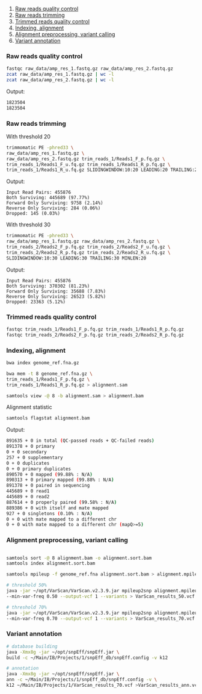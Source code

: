 
1. [Raw reads quality control](#raw-reads-quality-control)
2. [Raw reads trimming](#raw-reads-trimming)
3. [Trimmed reads quality control](#trimmed-reads-quality-control)
4. [Indexing, alignment](#indexing-alignment)
5. [Alignment preprocessing, variant calling](#alignment-preprocessing-variant-calling)
6. [Variant annotation](#variant-annotation)

### Raw reads quality control

```bash
fastqc raw_data/amp_res_1.fastq.gz raw_data/amp_res_2.fastq.gz
zcat raw_data/amp_res_1.fastq.gz | wc -l
zcat raw_data/amp_res_2.fastq.gz | wc -l
```

Output:
```bash
1823504
1823504
```

### Raw reads trimming

With threshold 20

```bash
trimmomatic PE -phred33 \
raw_data/amp_res_1.fastq.gz \
raw_data/amp_res_2.fastq.gz trim_reads_1/Reads1_F_p.fq.gz \
trim_reads_1/Reads1_F_u.fq.gz trim_reads_1/Reads1_R_p.fq.gz \
trim_reads_1/Reads1_R_u.fq.gz SLIDINGWINDOW:10:20 LEADING:20 TRAILING:20 MINLEN:20
```

Output:
```
Input Read Pairs: 455876
Both Surviving: 445689 (97.77%)
Forward Only Surviving: 9758 (2.14%)
Reverse Only Surviving: 284 (0.06%)
Dropped: 145 (0.03%)
```

With threshold 30

```bash
trimmomatic PE -phred33 \
raw_data/amp_res_1.fastq.gz raw_data/amp_res_2.fastq.gz \
trim_reads_2/Reads2_F_p.fq.gz trim_reads_2/Reads2_F_u.fq.gz \
trim_reads_2/Reads2_R_p.fq.gz trim_reads_2/Reads2_R_u.fq.gz \
SLIDINGWINDOW:10:30 LEADING:30 TRAILING:30 MINLEN:20
```

Output:

```
Input Read Pairs: 455876
Both Surviving: 370302 (81.23%)
Forward Only Surviving: 35688 (7.83%)
Reverse Only Surviving: 26523 (5.82%)
Dropped: 23363 (5.12%)
```

### Trimmed reads quality control

```bash
fastqc trim_reads_1/Reads1_F_p.fq.gz trim_reads_1/Reads1_R_p.fq.gz
fastqc trim_reads_2/Reads2_F_p.fq.gz trim_reads_2/Reads2_R_p.fq.gz
```

### Indexing, alignment

```bash
bwa index genome_ref.fna.gz

bwa mem -t 8 genome_ref.fna.gz \
trim_reads_1/Reads1_F_p.fq.gz \
trim_reads_1/Reads1_R_p.fq.gz > alignment.sam

samtools view -@ 8 -b alignment.sam > alignment.bam
```

Alignment statistic

```bash
samtools flagstat alignment.bam
```
Output:

```bash
891635 + 0 in total (QC-passed reads + QC-failed reads)
891378 + 0 primary
0 + 0 secondary
257 + 0 supplementary
0 + 0 duplicates
0 + 0 primary duplicates
890570 + 0 mapped (99.88% : N/A)
890313 + 0 primary mapped (99.88% : N/A)
891378 + 0 paired in sequencing
445689 + 0 read1
445689 + 0 read2
887614 + 0 properly paired (99.58% : N/A)
889386 + 0 with itself and mate mapped
927 + 0 singletons (0.10% : N/A)
0 + 0 with mate mapped to a different chr
0 + 0 with mate mapped to a different chr (mapQ>=5)
```

### Alignment preprocessing, variant calling

```bash

samtools sort -@ 8 alignment.bam -o alignment.sort.bam
samtools index alignment.sort.bam

samtools mpileup -f genome_ref.fna alignment.sort.bam > alignment.mpileup

# threshold 50%
java -jar ~/opt/VarScan/VarScan.v2.3.9.jar mpileup2snp alignment.mpileup \
--min-var-freq 0.50 --output-vcf 1 --variants > VarScan_results_50.vcf

# threshold 70%
java -jar ~/opt/VarScan/VarScan.v2.3.9.jar mpileup2snp alignment.mpileup \
--min-var-freq 0.70 --output-vcf 1 --variants > VarScan_results_70.vcf
```

### Variant annotation

```bash
# database building
java -Xmx8g -jar ~/opt/snpEff/snpEff.jar \
build -c ~/Main/IB/Projects/1/snpEff_db/snpEff.config -v k12

# annotation
java -Xmx8g -jar ~/opt/snpEff/snpEff.jar \
ann -c ~/Main/IB/Projects/1/snpEff_db/snpEff.config -v \
k12 ~/Main/IB/Projects/1/VarScan_results_70.vcf >VarScan_results_ann.vcf
```
